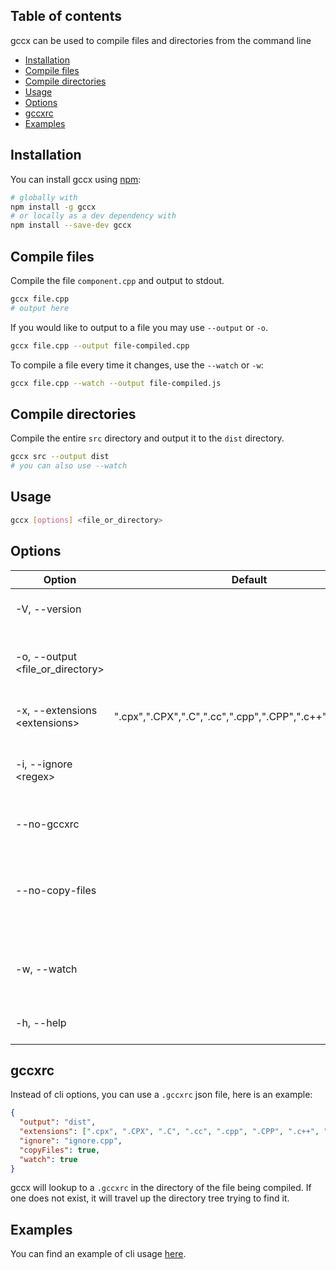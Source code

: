 ## Table of contents

gccx can be used to compile files and directories from the command line

- [Installation](#installation)
- [Compile files](#compile-files)
- [Compile directories](#compile-directories)
- [Usage](#usage)
- [Options](#options)
- [gccxrc](#gccxrc)
- [Examples](#examples)

## Installation

You can install gccx using [npm](https://www.npmjs.com/package/gccx):

```bash
# globally with
npm install -g gccx
# or locally as a dev dependency with
npm install --save-dev gccx
```

## Compile files

Compile the file `component.cpp` and output to stdout.

```bash
gccx file.cpp
# output here
```

If you would like to output to a file you may use `--output` or `-o`.

```bash
gccx file.cpp --output file-compiled.cpp
```

To compile a file every time it changes, use the `--watch` or `-w`:

```bash
gccx file.cpp --watch --output file-compiled.js
```

## Compile directories

Compile the entire `src` directory and output it to the `dist` directory.

```bash
gccx src --output dist
# you can also use --watch
```

## Usage

```bash
gccx [options] <file_or_directory>
```

## Options

| Option   | Default       | Description  |
|----------|---------------|--------------|
| -V, --version |          | output the version number |
| -o, --output <file_or_directory> | | destination file or folder for compiled files |
| -x, --extensions \<extensions> | ".cpx",".CPX",".C",".cc",".cpp",".CPP",".c++",".cp",".cxx" | list of extensions to hook into |
| -i, --ignore \<regex> | | ignore all files and directories that match this regex |
| --no-gccxrc |  | whether or not to look up .gccxrc |
| --no-copy-files |  | when compiling a directory avoid copy over non-compilable files |
| -w, --watch |  | compile files every time that you change them |
| -h, --help | | output usage information |

## gccxrc

Instead of cli options, you can use a `.gccxrc` json file, here is an example:

```json
{
  "output": "dist",
  "extensions": [".cpx", ".CPX", ".C", ".cc", ".cpp", ".CPP", ".c++", ".cp", ".cxx"],
  "ignore": "ignore.cpp",
  "copyFiles": true,
  "watch": true
}
```

gccx will lookup to a `.gccxrc` in the directory of the file being compiled. If one does not exist, it will travel up the directory tree trying to find it.

## Examples

You can find an example of cli usage [here](https://github.com/mbasso/gccx/tree/master/examples/cli).

